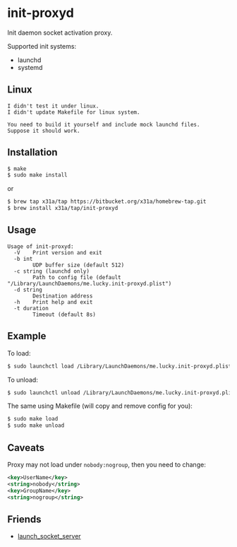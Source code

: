 # init-proxyd

Init daemon socket activation proxy.

Supported init systems:
- launchd
- systemd

## Linux
```text
I didn't test it under linux.
I didn't update Makefile for linux system.

You need to build it yourself and include mock launchd files.
Suppose it should work.
```

## Installation
```sh
$ make
$ sudo make install
```
or
```sh
$ brew tap x31a/tap https://bitbucket.org/x31a/homebrew-tap.git
$ brew install x31a/tap/init-proxyd
```

## Usage
```text
Usage of init-proxyd:
  -V	Print version and exit
  -b int
    	UDP buffer size (default 512)
  -c string (launchd only)
    	Path to config file (default "/Library/LaunchDaemons/me.lucky.init-proxyd.plist")
  -d string
    	Destination address
  -h	Print help and exit
  -t duration
    	Timeout (default 8s)
```

## Example

To load:
```sh
$ sudo launchctl load /Library/LaunchDaemons/me.lucky.init-proxyd.plist
```

To unload:
```sh
$ sudo launchctl unload /Library/LaunchDaemons/me.lucky.init-proxyd.plist
```

The same using Makefile (will copy and remove config for you):
```sh
$ sudo make load
$ sudo make unload
```

## Caveats

Proxy may not load under `nobody:nogroup`, then you need to change:
```xml
<key>UserName</key>
<string>nobody</string>
<key>GroupName</key>
<string>nogroup</string>
```

## Friends
- [launch_socket_server](https://github.com/sstephenson/launch_socket_server)
